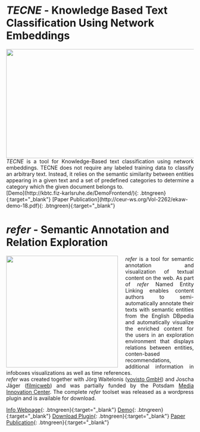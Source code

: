 # _TECNE_ - Knowledge Based Text Classification Using Network Embeddings
<img align="left" width="900" height="293" src="ISE-FIZKarlsruhe.github.io/TECNE.png">
<div style="text-align: justify"><i>TECNE</i> is a tool for Knowledge-Based text classification using network embeddings. TECNE does not require any labeled training data to classify an arbitrary text. Instead, it relies on the semantic similarity between entities appearing in a given text and a set of predefined categories to determine a category which the given document belongs to. </div>
[Demo](http://kbtc.fiz-karlsruhe.de/DemoFrontend/){: .btngreen}{:target="_blank"}
[Paper Publication](http://ceur-ws.org/Vol-2262/ekaw-demo-18.pdf){: .btngreen}{:target="_blank"}
  
# _refer_ - Semantic Annotation and Relation Exploration 
<img align="left" style="margin-right:20px" width="300" height="300" src="ISE-FIZKarlsruhe.github.io/refer_sq.png">
<div style="text-align: justify"><i>refer</i> is a tool for semantic annotation and visualization of textual content on the web. As part of <i>refer</i> Named Entity Linking enables content authors to semi-automatically annotate their texts with semantic entities from the English DBpedia and automatically visualize the enriched content for the users in an exploration environment that displays relations between entities, conten-based recommendations, additional information in infoboxes visualizations as well as time references. <br>
  <i>refer</i> was created together with Jörg Waitelonis (<a href="https://yovisto.com/en/home-en/">yovisto GmbH</a>) and Joscha Jäger (<a href="https://filmicweb.org/">filmicweb</a>) and was partially funded by the Potsdam <a href="https://www.miz-babelsberg.de/home">Media Innovation Center</a>. The complete <i>refer</i> toolset was released as a wordpress plugin and is available for download. </div>

[Info Webpage](https://refer.cx/){: .btngreen}{:target="_blank"}
[Demo](http://scihi.org/){: .btngreen}{:target="_blank"}
[Download Plugin](http://refer.cx/download/refer.zip){: .btngreen}{:target="_blank"}
[Paper Publication](https://www.researchgate.net/publication/306370250_Semantic_Annotation_and_Information_Visualization_for_Blogposts_with_refer){: .btngreen}{:target="_blank"}

